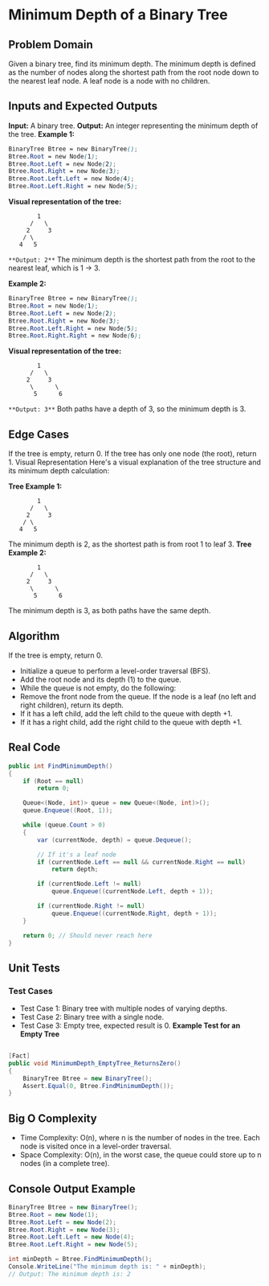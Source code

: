# Minimum Depth of a Binary Tree
## Problem Domain
Given a binary tree, find its minimum depth. The minimum depth is defined as the number of nodes along the shortest path from the root node down to the nearest leaf node. A leaf node is a node with no children.

## Inputs and Expected Outputs
**Input:** A binary tree.
**Output:** An integer representing the minimum depth of the tree.
**Example 1:**
```scss
BinaryTree Btree = new BinaryTree();
Btree.Root = new Node(1);
Btree.Root.Left = new Node(2);
Btree.Root.Right = new Node(3);
Btree.Root.Left.Left = new Node(4);
Btree.Root.Left.Right = new Node(5);
```

**Visual representation of the tree:**
```
        1
      /   \
     2     3
    / \
   4   5
```
```**Output: 2**```
The minimum depth is the shortest path from the root to the nearest leaf, which is 1 -> 3.

**Example 2:**
```scss
BinaryTree Btree = new BinaryTree();
Btree.Root = new Node(1);
Btree.Root.Left = new Node(2);
Btree.Root.Right = new Node(3);
Btree.Root.Left.Right = new Node(5);
Btree.Root.Right.Right = new Node(6);
```
**Visual representation of the tree:**
```
        1
      /   \
     2     3
      \      \
       5      6
```
```**Output: 3**```
Both paths have a depth of 3, so the minimum depth is 3.

## Edge Cases
If the tree is empty, return 0.
If the tree has only one node (the root), return 1.
Visual Representation
Here's a visual explanation of the tree structure and its minimum depth calculation:

**Tree Example 1:**
```
        1
      /   \
     2     3
    / \
   4   5
```
The minimum depth is 2, as the shortest path is from root 1 to leaf 3.
**Tree Example 2:**
```
        1
      /   \
     2     3
      \      \
       5      6
```
The minimum depth is 3, as both paths have the same depth.

## Algorithm
If the tree is empty, return 0.
- Initialize a queue to perform a level-order traversal (BFS).
- Add the root node and its depth (1) to the queue.
- While the queue is not empty, do the following:
- Remove the front node from the queue. If the node is a leaf (no left and right children), return its depth.
- If it has a left child, add the left child to the queue with depth +1.
- If it has a right child, add the right child to the queue with depth +1.

## Real Code
```csharp
public int FindMinimumDepth()
{
    if (Root == null)
        return 0;

    Queue<(Node, int)> queue = new Queue<(Node, int)>();
    queue.Enqueue((Root, 1));

    while (queue.Count > 0)
    {
        var (currentNode, depth) = queue.Dequeue();

        // If it's a leaf node
        if (currentNode.Left == null && currentNode.Right == null)
            return depth;

        if (currentNode.Left != null)
            queue.Enqueue((currentNode.Left, depth + 1));

        if (currentNode.Right != null)
            queue.Enqueue((currentNode.Right, depth + 1));
    }

    return 0; // Should never reach here
}
```
## Unit Tests
### Test Cases
- Test Case 1: Binary tree with multiple nodes of varying depths.
- Test Case 2: Binary tree with a single node.
- Test Case 3: Empty tree, expected result is 0.
**Example Test for an Empty Tree**
```csharp

[Fact]
public void MinimumDepth_EmptyTree_ReturnsZero()
{
    BinaryTree Btree = new BinaryTree();
    Assert.Equal(0, Btree.FindMinimumDepth());
}
```
## Big O Complexity
- Time Complexity: O(n), where n is the number of nodes in the tree. Each node is visited once in a level-order traversal.
- Space Complexity: O(n), in the worst case, the queue could store up to n nodes (in a complete tree).

## Console Output Example
```csharp
BinaryTree Btree = new BinaryTree();
Btree.Root = new Node(1);
Btree.Root.Left = new Node(2);
Btree.Root.Right = new Node(3);
Btree.Root.Left.Left = new Node(4);
Btree.Root.Left.Right = new Node(5);

int minDepth = Btree.FindMinimumDepth();
Console.WriteLine("The minimum depth is: " + minDepth);
// Output: The minimum depth is: 2
```
